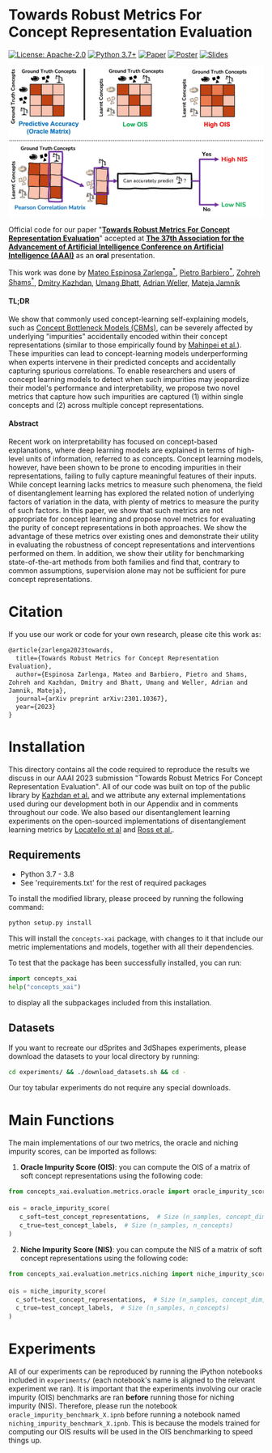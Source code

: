 # Towards Robust Metrics For Concept Representation Evaluation
[![License: Apache-2.0](https://img.shields.io/badge/License-Apache_2.0-blue.svg)](https://github.com/mateoespinosa/concept-quality/blob/main/LICENSE) [![Python 3.7+](https://img.shields.io/badge/python-3.7+-green.svg)](https://www.python.org/downloads/release/python-370/) [![Paper](https://img.shields.io/badge/-Paper-red)](https://arxiv.org/abs/2301.10367) [![Poster](https://img.shields.io/badge/-Poster-yellow)](https://github.com/mateoespinosa/concept-quality/blob/main/media/poster.pdf) [![Slides](https://img.shields.io/badge/-slides-lightblue)](https://github.com/mateoespinosa/concept-quality/blob/main/media/slides.pptx)

<!-- [![Video presentation](https://img.shields.io/badge/-video-orange)](media/video.mp4)  -->

![image](media/visual_abstract.jpeg)


Official code for our paper "[**Towards Robust Metrics For Concept Representation Evaluation**](https://arxiv.org/abs/2301.10367)"
accepted at [**The 37th Association for the Advancement of Artificial Intelligence Conference on Artificial Intelligence (AAAI)**](https://aaai.org/Conferences/AAAI-23/) as an **oral** presentation.


This work was done by [Mateo Espinosa Zarlenga<sup>\*</sup>](https://mateoespinosa.github.io/),
[Pietro Barbiero<sup>\*</sup>](https://www.pietrobarbiero.eu/),
[Zohreh Shams<sup>\*</sup>](https://zohrehshams.com/),
[Dmitry Kazhdan](https://scholar.google.com/citations?user=MSFAgbkAAAAJ&hl=en),
[Umang Bhatt](https://umangsbhatt.github.io/),
[Adrian Weller](http://mlg.eng.cam.ac.uk/adrian/),
[Mateja Jamnik](https://www.cl.cam.ac.uk/~mj201/)

#### TL;DR

We show that commonly used concept-learning self-explaining models,
such as [Concept Bottleneck Models (CBMs)](https://arxiv.org/abs/2007.04612), can be severely affected by underlying
"impurities" accidentally encoded within their concept representations (similar
to those empirically found by [Mahinpei et al.](https://arxiv.org/abs/2106.13314)). These impurities can
lead to concept-learning models underperforming when experts intervene in their
predicted concepts and accidentally capturing spurious correlations. To enable
researchers and users of concept learning models to detect when such impurities may
jeopardize their model's performance and interpretability, we
propose two novel metrics that capture how such impurities are captured (1) within
single concepts and (2) across multiple concept representations.

#### Abstract

Recent work on interpretability has focused on concept-based
explanations, where deep learning models are explained in terms of high-level
units of information, referred to as concepts. Concept learning models, however,
have been shown to be prone to encoding impurities in their representations,
failing to fully capture meaningful features of their inputs. While concept
learning lacks metrics to measure such phenomena, the field of disentanglement
learning has explored the related notion of underlying factors of variation in
the data, with plenty of metrics to measure the purity of such factors. In
this paper, we show that such metrics are not appropriate for concept learning
and propose novel metrics for evaluating the purity of concept representations
in both approaches. We show the advantage of these metrics over existing ones
and demonstrate their utility in evaluating the robustness of concept
representations and interventions performed on them. In addition, we show their
utility for benchmarking state-of-the-art methods from both families and find
that, contrary to common assumptions, supervision alone may not be sufficient
for pure concept representations.

# Citation

If you use our work or code for your own research, please cite this work as:
```
@article{zarlenga2023towards,
  title={Towards Robust Metrics for Concept Representation Evaluation},
  author={Espinosa Zarlenga, Mateo and Barbiero, Pietro and Shams, Zohreh and Kazhdan, Dmitry and Bhatt, Umang and Weller, Adrian and Jamnik, Mateja},
  journal={arXiv preprint arXiv:2301.10367},
  year={2023}
}
```


# Installation

This directory contains all the code required to reproduce the results we
discuss in our AAAI 2023 submission "Towards Robust Metrics For Concept
Representation Evaluation". All of our code was built on top of the public
library by [Kazhdan et al.](https://github.com/dmitrykazhdan/concept-based-xai)
and we attribute any external implementations used during our development both
in our Appendix and in comments throughout our code. We also based
our disentanglement learning experiments on the open-sourced implementations of
disentanglement learning metrics by [Locatello et al](https://github.com/google-research/disentanglement_lib)
and [Ross et al.](https://github.com/dtak/hierarchical-disentanglement).

## Requirements

- Python 3.7 - 3.8
- See 'requirements.txt' for the rest of required packages


To install the modified library, please proceed by running the following
command:
```bash
python setup.py install
```
This will install the `concepts-xai` package, with changes to it that include
our metric implementations and models, together with all their dependencies.

To test that the package has been successfully installed, you can run:
```python
import concepts_xai
help("concepts_xai")
```
to display all the subpackages included from this installation.

## Datasets

If you want to recreate our dSprites and 3dShapes experiments, please download
the datasets to your local directory by running:
```bash
cd experiments/ && ./download_datasets.sh && cd -
```
Our toy tabular experiments do not require any special downloads.

# Main Functions
The main implementations of our two metrics, the oracle and niching impurity
scores, can be imported as follows:

1. **Oracle Impurity Score (OIS)**: you can compute the OIS of a matrix  of soft
 concept representations using the following code:
 ```python
 from concepts_xai.evaluation.metrics.oracle import oracle_impurity_score

 ois = oracle_impurity_score(
    c_soft=test_concept_representations,  # Size (n_samples, concept_dim, n_concepts) or (n_samples, n_concepts)
    c_true=test_concept_labels,  # Size (n_samples, n_concepts)
 )
 ```

2. **Niche Impurity Score (NIS)**: you can compute the NIS of a matrix  of soft
 concept representations using the following code:
  ```python
 from concepts_xai.evaluation.metrics.niching import niche_impurity_score

 ois = niche_impurity_score(
    c_soft=test_concept_representations,  # Size (n_samples, concept_dim, n_concepts) or (n_samples, n_concepts)
    c_true=test_concept_labels,  # Size (n_samples, n_concepts)
 )
 ```


# Experiments

All of our experiments can be reproduced by running the iPython notebooks
included in `experiments/` (each notebook's name is aligned to the relevant
experiment we ran). It is important that the experiments involving our oracle
impurity (OIS) benchmarks are ran **before** running those for niching impurity
(NIS). Therefore, please run the notebook
`oracle_impurity_benchmark_X.ipnb` before running a notebook named
`niching_impurity_benchmark_X.ipnb`. This is because the models trained for computing
our OIS results will be used in the OIS benchmarking to speed things up.
